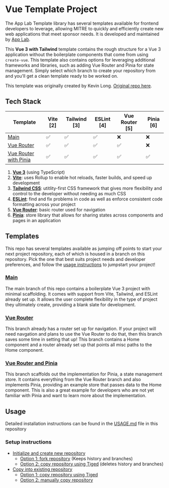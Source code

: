 # Vue Template Project

The App Lab Template library has several templates available for frontend developers to leverage, allowing MITRE to quickly and efficiently create new web applications that meet sponsor needs. It is developed and maintained by [App Lab](http://applab.mitre.org/).

This **Vue 3 with Tailwind** template contains the rough structure for a Vue 3 application without the boilerplate components that come from using `create-vue`. This template also contains options for leveraging additional frameworks and libraries, such as adding Vue Router and Pinia for state management. Simply select which branch to create your repository from and you'll get a clean template ready to be worked on.

This template was originally created by Kevin Long. [Original repo here](https://gitlab.mitre.org/klong/vue-3-with-tailwind-template).

## Tech Stack

|Template | Vite [2] | Tailwind [3] | ESLint [4] | Vue Router [5] | Pinia [6] |
|---|---|---|---|---|---|
| [Main](#main) | :white_check_mark: | :white_check_mark: | :white_check_mark: | :x: | :x: |
| [Vue Router](#vue-router) | :white_check_mark: | :white_check_mark: | :white_check_mark: | :white_check_mark: | :x: |
| [Vue Router with Pinia](#vue-router-and-pinia) | :white_check_mark: | :white_check_mark: | :white_check_mark: | :white_check_mark: | :white_check_mark: |

1. [**Vue 3**](https://v3-migration.vuejs.org/) (using TypeScript)
2. [**Vite**](https://vitejs.dev/): uses Rollup to enable hot reloads, faster builds, and speed up development
3. [**Tailwind CSS**](https://tailwindcss.com/): utitlity-first CSS framework that gives more flexibility and control to the developer without needing as much CSS
4. [**ESLint**](https://eslint.org/docs/latest/use/): find and fix problems in code as well as enforce consistent code formatting across your project
5. [**Vue Router**](https://router.vuejs.org/guide/): basic router used for navigation
6. [**Pinia**](https://pinia.vuejs.org/introduction.html): store library that allows for sharing states across components and pages in an application

## Templates

This repo has several templates available as jumping off points to start your next project repository, each of which is housed in a branch on this repository. Pick the one that best suits project needs and developer preferences, and follow the [usage instructions](/USAGE.md) to jumpstart your project!

### [Main](https://gitlab.mitre.org/app-lab/al-boilerplate/-/tree/main)

The main branch of this repo contains a boilerplate Vue 3 project with minimal scaffolding. It comes with support from Vite, Tailwind, and ESLint already set up. It allows the user complete flexibility in the type of project they ultimately create, providing a blank slate for development.

### [Vue Router](https://gitlab.mitre.org/app-lab/al-boilerplate/-/tree/vue-router)

This branch already has a router set up for navigation. If your project will need navgation and plans to use the Vue Router to do that, then this branch saves some time in setting that up! This branch contains a Home component and a router already set up that points all misc paths to the Home component.

### [Vue Router and Pinia](https://gitlab.mitre.org/app-lab/al-boilerplate/-/tree/vue-router-and-pinia)

This branch scaffolds out the implementation for Pinia, a state management store. It contains everything from the Vue Router branch and also implements Pinia, providing an example store that passes data to the Home component. This is also a great example for developers who are not yet familiar with Pinia and want to learn more about the implementation.

## Usage

Detailed installation instructions can be found in the [USAGE.md](/USAGE.md) file in this repository

### Setup instructions

- [Initialize and create new repository](/SETUP-INSTRUCTIONS.md#initialize-and-create-new-repository)
  - [Option 1: fork repository](/SETUP-INSTRUCTIONS.md#option-1-fork-repository-in-browser) (Keeps history and branches)
  - [Option 2: copy repository using Tiged](/SETUP-INSTRUCTIONS.md#option-2-copy-repository-on-command-line) (deletes history and branches)
- [Copy into existing repository](/SETUP-INSTRUCTIONS.md#copy-into-existing-repo)
  - [Option 1: copy repository using Tiged](/SETUP-INSTRUCTIONS.md#option-1-use-tiged-to-copy-repo)
  - [Option 2: manually copy repository](/SETUP-INSTRUCTIONS.md#option-2-manually-copy-files-into-existing-repository)
